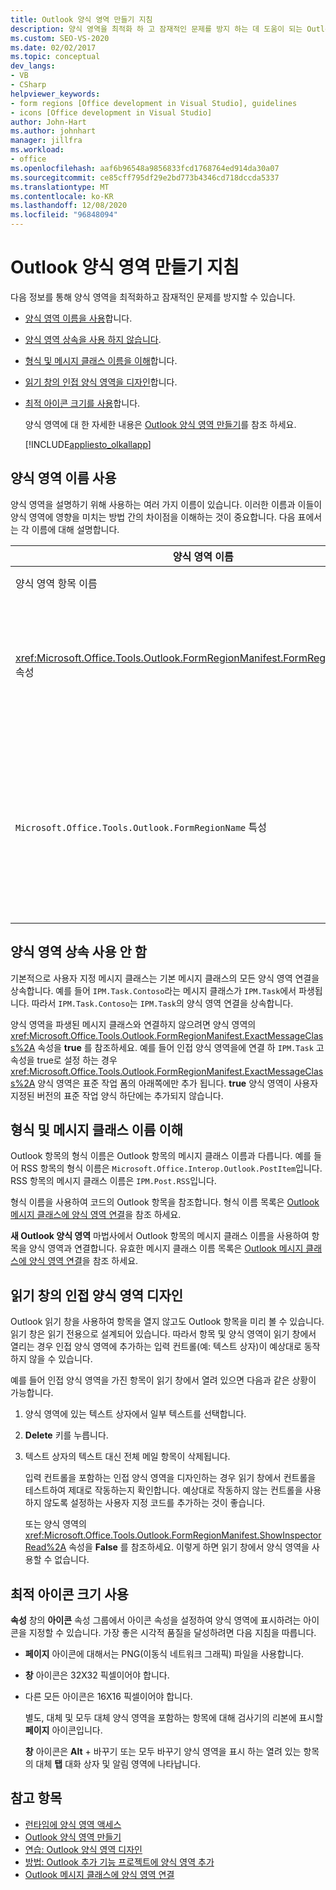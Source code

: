 ```yaml
---
title: Outlook 양식 영역 만들기 지침
description: 양식 영역을 최적화 하 고 잠재적인 문제를 방지 하는 데 도움이 되는 Outlook 양식 영역을 만들기 위한 지침에 대해 알아봅니다.
ms.custom: SEO-VS-2020
ms.date: 02/02/2017
ms.topic: conceptual
dev_langs:
- VB
- CSharp
helpviewer_keywords:
- form regions [Office development in Visual Studio], guidelines
- icons [Office development in Visual Studio]
author: John-Hart
ms.author: johnhart
manager: jillfra
ms.workload:
- office
ms.openlocfilehash: aaf6b96548a9856833fcd1768764ed914da30a07
ms.sourcegitcommit: ce85cff795df29e2bd773b4346cd718dccda5337
ms.translationtype: MT
ms.contentlocale: ko-KR
ms.lasthandoff: 12/08/2020
ms.locfileid: "96848094"
---
```

# <a name="guidelines-to-create-outlook-form-regions"></a>Outlook 양식 영역 만들기 지침
  다음 정보를 통해 양식 영역을 최적화하고 잠재적인 문제를 방지할 수 있습니다.

- [양식 영역 이름을 사용](#UsingFormRegions)합니다.

- [양식 영역 상속을 사용 하지 않습니다](#DisablingInheritance).

- [형식 및 메시지 클래스 이름을 이해](#ClassNames)합니다.

- [읽기 창의 인접 양식 영역을 디자인](#ReadingPane)합니다.

- [최적 아이콘 크기를 사용](#UsingOptimal)합니다.

  양식 영역에 대 한 자세한 내용은 [Outlook 양식 영역 만들기](../vsto/creating-outlook-form-regions.md)를 참조 하세요.

  [!INCLUDE[appliesto_olkallapp](../vsto/includes/appliesto-olkallapp-md.md)]

## <a name="use-form-region-names"></a><a name="UsingFormRegions"></a> 양식 영역 이름 사용
 양식 영역을 설명하기 위해 사용하는 여러 가지 이름이 있습니다. 이러한 이름과 이들이 양식 영역에 영향을 미치는 방법 간의 차이점을 이해하는 것이 중요합니다. 다음 표에서는 각 이름에 대해 설명합니다.

|양식 영역 이름|설명|
|----------------------|-----------------|
|양식 영역 항목 이름|**새 항목 추가** 대화 상자에서 **Outlook 양식 영역** 항목에 대해 지정한 이름입니다. 이 이름은 **솔루션 탐색기** 에 나타나는 양식 영역 코드의 이름입니다.|
|<xref:Microsoft.Office.Tools.Outlook.FormRegionManifest.FormRegionName%2A> 속성|**새 Outlook 양식 영역** 마법사의 **설명 텍스트를 입력하고 디스플레이 기본 설정을 선택하세요.** 페이지에서 이 이름을 지정합니다. 이 이름은 **속성** 창에 **FormRegionName** 속성으로 나타납니다.<br /><br /> <xref:Microsoft.Office.Tools.Outlook.FormRegionManifest.FormRegionName%2A> 속성을 사용하여 Outlook UI(사용자 인터페이스)에서 양식 영역을 식별하는 레이블을 지정합니다. 별도 양식 영역의 경우 이 이름이 Outlook 항목의 리본에 단추로 나타납니다.<br /><br /> 인접한 양식 영역의 경우 이 이름이 양식 영역 위에 머리글 텍스트로 나타납니다.|
|`Microsoft.Office.Tools.Outlook.FormRegionName` 특성|**Outlook 양식 영역** 항목을 프로젝트에 추가하는 경우 Visual Studio는 이 속성을 양식 영역의 정규화된 이름으로 설정합니다. 기본 정규화된 이름은 VSTO 추가 기능 이름, 점, 양식 영역 이름이 차례로 연결된 이름입니다(예: `OutlookAddIn1.FormRegion1`).<br /><br /> 또한 이 정규화된 이름은 양식 영역 팩터리 클래스의 맨 위에 특성으로 나타납니다.<br /><br /> 특성을 사용 `Microsoft.Office.Tools.Outlook.FormRegionName` 하 여 모든 OUTLOOK VSTO 추가 기능에서 양식 영역을 고유 하 게 식별 합니다. `Microsoft.Office.Tools.Outlook.FormRegionName` 양식 영역 항목의 이름을 바꾸거나 속성을 변경 하 여 특성의 값을 변경할 수 없습니다 <xref:Microsoft.Office.Tools.Outlook.FormRegionManifest.FormRegionName%2A> . 이 이름을 변경하려면 양식 영역 코드 파일의 `Microsoft.Office.Tools.Outlook.FormRegionName` 특성을 수정해야 합니다.|

## <a name="disable-form-region-inheritance"></a><a name="DisablingInheritance"></a> 양식 영역 상속 사용 안 함
 기본적으로 사용자 지정 메시지 클래스는 기본 메시지 클래스의 모든 양식 영역 연결을 상속합니다. 예를 들어 `IPM.Task.Contoso`라는 메시지 클래스가 `IPM.Task`에서 파생됩니다. 따라서 `IPM.Task.Contoso`는 `IPM.Task`의 양식 영역 연결을 상속합니다.

 양식 영역을 파생된 메시지 클래스와 연결하지 않으려면 양식 영역의 <xref:Microsoft.Office.Tools.Outlook.FormRegionManifest.ExactMessageClass%2A> 속성을 **true** 를 참조하세요. 예를 들어 인접 양식 영역을에 연결 하 `IPM.Task` 고 속성을 true로 설정 하는 경우 <xref:Microsoft.Office.Tools.Outlook.FormRegionManifest.ExactMessageClass%2A> 양식 영역은 표준 작업 폼의 아래쪽에만 추가 됩니다. **true** 양식 영역이 사용자 지정된 버전의 표준 작업 양식 하단에는 추가되지 않습니다.

## <a name="understand-types-and-message-class-names"></a><a name="ClassNames"></a> 형식 및 메시지 클래스 이름 이해
 Outlook 항목의 형식 이름은 Outlook 항목의 메시지 클래스 이름과 다릅니다. 예를 들어 RSS 항목의 형식 이름은 `Microsoft.Office.Interop.Outlook.PostItem`입니다. RSS 항목의 메시지 클래스 이름은 `IPM.Post.RSS`입니다.

 형식 이름을 사용하여 코드의 Outlook 항목을 참조합니다. 형식 이름 목록은 [Outlook 메시지 클래스에 양식 영역 연결](../vsto/associating-a-form-region-with-an-outlook-message-class.md)을 참조 하세요.

 **새 Outlook 양식 영역** 마법사에서 Outlook 항목의 메시지 클래스 이름을 사용하여 항목을 양식 영역과 연결합니다. 유효한 메시지 클래스 이름 목록은 [Outlook 메시지 클래스에 양식 영역 연결](../vsto/associating-a-form-region-with-an-outlook-message-class.md)을 참조 하세요.

## <a name="design-adjoining-form-regions-for-the-reading-pane"></a><a name="ReadingPane"></a> 읽기 창의 인접 양식 영역 디자인
 Outlook 읽기 창을 사용하여 항목을 열지 않고도 Outlook 항목을 미리 볼 수 있습니다. 읽기 창은 읽기 전용으로 설계되어 있습니다. 따라서 항목 및 양식 영역이 읽기 창에서 열리는 경우 인접 양식 영역에 추가하는 입력 컨트롤(예: 텍스트 상자)이 예상대로 동작하지 않을 수 있습니다.

 예를 들어 인접 양식 영역을 가진 항목이 읽기 창에서 열려 있으면 다음과 같은 상황이 가능합니다.

1. 양식 영역에 있는 텍스트 상자에서 일부 텍스트를 선택합니다.

2. **Delete** 키를 누릅니다.

3. 텍스트 상자의 텍스트 대신 전체 메일 항목이 삭제됩니다.

   입력 컨트롤을 포함하는 인접 양식 영역을 디자인하는 경우 읽기 창에서 컨트롤을 테스트하여 제대로 작동하는지 확인합니다. 예상대로 작동하지 않는 컨트롤을 사용하지 않도록 설정하는 사용자 지정 코드를 추가하는 것이 좋습니다.

   또는 양식 영역의 <xref:Microsoft.Office.Tools.Outlook.FormRegionManifest.ShowInspectorRead%2A> 속성을 **False** 를 참조하세요. 이렇게 하면 읽기 창에서 양식 영역을 사용할 수 없습니다.

## <a name="use-optimal-icon-sizes"></a><a name="UsingOptimal"></a> 최적 아이콘 크기 사용
 **속성** 창의 **아이콘** 속성 그룹에서 아이콘 속성을 설정하여 양식 영역에 표시하려는 아이콘을 지정할 수 있습니다. 가장 좋은 시각적 품질을 달성하려면 다음 지침을 따릅니다.

- **페이지** 아이콘에 대해서는 PNG(이동식 네트워크 그래픽) 파일을 사용합니다.

- **창** 아이콘은 32X32 픽셀이어야 합니다.

- 다른 모든 아이콘은 16X16 픽셀이어야 합니다.

  별도, 대체 및 모두 대체 양식 영역을 포함하는 항목에 대해 검사기의 리본에 표시할 **페이지** 아이콘입니다.

  **창** 아이콘은 **Alt** + 바꾸기 또는 모두 바꾸기 양식 영역을 표시 하는 열려 있는 항목의 대체 **탭** 대화 상자 및 알림 영역에 나타납니다.

## <a name="see-also"></a>참고 항목
- [런타임에 양식 영역 액세스](../vsto/accessing-a-form-region-at-run-time.md)
- [Outlook 양식 영역 만들기](../vsto/creating-outlook-form-regions.md)
- [연습: Outlook 양식 영역 디자인](../vsto/walkthrough-designing-an-outlook-form-region.md)
- [방법: Outlook 추가 기능 프로젝트에 양식 영역 추가](../vsto/how-to-add-a-form-region-to-an-outlook-add-in-project.md)
- [Outlook 메시지 클래스에 양식 영역 연결](../vsto/associating-a-form-region-with-an-outlook-message-class.md)
